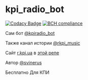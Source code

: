 # kpi_radio_bot

[![Codacy Badge](https://api.codacy.com/project/badge/Grade/c1dec8efe5a64262961b86b9b670e5c8)](https://app.codacy.com/manual/svinerus/kpi_radio_bot?utm_source=github.com&utm_medium=referral&utm_content=SvineruS/kpi_radio_bot&utm_campaign=Badge_Grade_Settings)
[![BCH compliance](https://bettercodehub.com/edge/badge/SvineruS/kpi_radio_bot?branch=master)](https://bettercodehub.com/results/SvineruS/kpi_radio_bot)

Сам бот [@kpiradio_bot](http://t.me/kpiradio_bot)

Также канал истории [@rkpi_music](https://t.me/rkpi_music)


Сайт [r.kpi.ua](http://r.kpi.ua) в [ этой репе](https://github.com/SvineruS/kpi_radio_web)

Автор [@svinerus](https://t.me/svinerus)

Бесплатно Для КПИ
